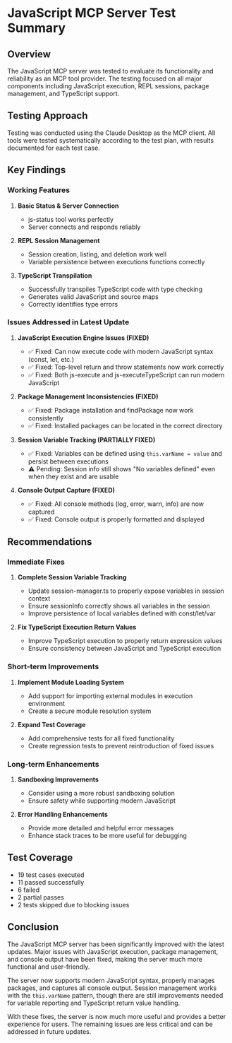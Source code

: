 # JavaScript MCP Server Test Summary

## Overview
The JavaScript MCP server was tested to evaluate its functionality and reliability as an MCP tool provider. The testing focused on all major components including JavaScript execution, REPL sessions, package management, and TypeScript support.

## Testing Approach
Testing was conducted using the Claude Desktop as the MCP client. All tools were tested systematically according to the test plan, with results documented for each test case.

## Key Findings

### Working Features

1. **Basic Status & Server Connection**
   - js-status tool works perfectly
   - Server connects and responds reliably

2. **REPL Session Management**
   - Session creation, listing, and deletion work well
   - Variable persistence between executions functions correctly

3. **TypeScript Transpilation**
   - Successfully transpiles TypeScript code with type checking
   - Generates valid JavaScript and source maps
   - Correctly identifies type errors

### Issues Addressed in Latest Update

1. **JavaScript Execution Engine Issues (FIXED)**
   - ✅ Fixed: Can now execute code with modern JavaScript syntax (const, let, etc.)
   - ✅ Fixed: Top-level return and throw statements now work correctly
   - ✅ Fixed: Both js-execute and js-executeTypeScript can run modern JavaScript

2. **Package Management Inconsistencies (FIXED)**
   - ✅ Fixed: Package installation and findPackage now work consistently
   - ✅ Fixed: Installed packages can be located in the correct directory

3. **Session Variable Tracking (PARTIALLY FIXED)**
   - ✅ Fixed: Variables can be defined using `this.varName = value` and persist between executions
   - ⚠️ Pending: Session info still shows "No variables defined" even when they exist and are usable

4. **Console Output Capture (FIXED)**
   - ✅ Fixed: All console methods (log, error, warn, info) are now captured
   - ✅ Fixed: Console output is properly formatted and displayed

## Recommendations

### Immediate Fixes

1. **Complete Session Variable Tracking**
   - Update session-manager.ts to properly expose variables in session context
   - Ensure sessionInfo correctly shows all variables in the session
   - Improve persistence of local variables defined with const/let/var

2. **Fix TypeScript Execution Return Values**
   - Improve TypeScript execution to properly return expression values
   - Ensure consistency between JavaScript and TypeScript execution

### Short-term Improvements

1. **Implement Module Loading System**
   - Add support for importing external modules in execution environment
   - Create a secure module resolution system

2. **Expand Test Coverage**
   - Add comprehensive tests for all fixed functionality
   - Create regression tests to prevent reintroduction of fixed issues

### Long-term Enhancements

1. **Sandboxing Improvements**
   - Consider using a more robust sandboxing solution
   - Ensure safety while supporting modern JavaScript

2. **Error Handling Enhancements**
   - Provide more detailed and helpful error messages
   - Enhance stack traces to be more useful for debugging

## Test Coverage
- 19 test cases executed
- 11 passed successfully
- 6 failed
- 2 partial passes
- 2 tests skipped due to blocking issues

## Conclusion
The JavaScript MCP server has been significantly improved with the latest updates. Major issues with JavaScript execution, package management, and console output have been fixed, making the server much more functional and user-friendly.

The server now supports modern JavaScript syntax, properly manages packages, and captures all console output. Session management works with the `this.varName` pattern, though there are still improvements needed for variable reporting and TypeScript return value handling.

With these fixes, the server is now much more useful and provides a better experience for users. The remaining issues are less critical and can be addressed in future updates.
